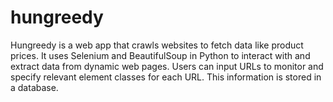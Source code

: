 # hungreedy
Hungreedy is a web app that crawls websites to fetch data like product prices. It uses Selenium and BeautifulSoup in Python to interact with and extract data from dynamic web pages. Users can input URLs to monitor and specify relevant element classes for each URL. This information is stored in a database.
